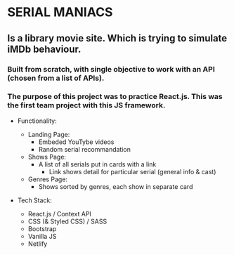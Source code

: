 # SERIAL MANIACS

## Is a library movie site. Which is trying to simulate iMDb behaviour. 

### Built from scratch, with single objective to work with an API (chosen from a list of APIs). 
### The purpose of this project was to practice React.js. This was the first team project with this JS framework.

* Functionality:
  * Landing Page:
    * Embeded YouTybe videos
    * Random serial recommandation
  * Shows Page:
    * A list of all serials put in cards with a link
      * Link shows detail for particular serial (general info & cast)
  * Genres Page:
    * Shows sorted by genres, each show in separate card
    
* Tech Stack:
  * React.js / Context API
  * CSS (& Styled CSS) / SASS 
  * Bootstrap
  * Vanilla JS
  * Netlify
    
  
